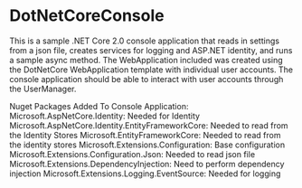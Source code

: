 # DotNetCoreConsole

This is a sample .NET Core 2.0 console application that reads in settings from a json file, creates services for logging and ASP.NET identity, and runs a sample async method.  The WebApplication included was created using the DotNetCore WebApplication template with individual user accounts.  The console application should be able to interact with user accounts through the UserManager.

Nuget Packages Added To Console Application:
Microsoft.AspNetCore.Identity: Needed for Identity
Microsoft.AspNetCore.Identity.EntityFrameworkCore: Needed to read from the Identity Stores
Microsoft.EntityFrameworkCore: Needed to read from the identity stores
Microsoft.Extensions.Configuration: Base configuration
Microsoft.Extensions.Configuration.Json: Needed to read json file
Microsoft.Extensions.DependencyInjection: Need to perform dependency injection
Microsoft.Extensions.Logging.EventSource: Needed for logging
